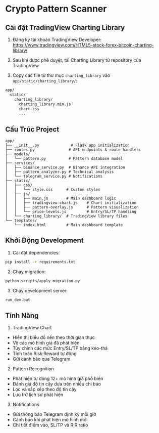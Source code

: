 # Crypto Pattern Scanner

## Cài đặt TradingView Charting Library

1. Đăng ký tài khoản TradingView Developer: https://www.tradingview.com/HTML5-stock-forex-bitcoin-charting-library/

2. Sau khi được phê duyệt, tải Charting Library từ repository của TradingView

3. Copy các file từ thư mục `charting_library` vào `app/static/charting_library/`:
```bash
app/
  static/
    charting_library/
      charting_library.min.js
      chart.css
      ...
```

## Cấu Trúc Project

```
app/
├── __init__.py              # Flask app initialization
├── routes.py               # API endpoints & route handlers
├── models/
│   └── pattern.py          # Pattern database model
├── services/
│   ├── binance_service.py  # Binance API integration
│   ├── pattern_analyzer.py # Technical analysis
│   └── telegram_service.py # Notifications
├── static/
│   ├── css/
│   │   └── style.css      # Custom styles
│   ├── js/
│   │   ├── main.js        # Main dashboard logic
│   │   ├── tradingview-chart.js    # Chart initialization
│   │   ├── pattern-overlay.js      # Pattern visualization
│   │   └── price-levels.js         # Entry/SL/TP handling
│   └── charting_library/  # TradingView library files
└── templates/
    └── index.html         # Main dashboard template
```

## Khởi Động Development

1. Cài đặt dependencies:
```bash
pip install -r requirements.txt
```

2. Chạy migration:
```bash
python scripts/apply_migration.py
```

3. Chạy development server:
```bash
run_dev.bat
```

## Tính Năng

1. TradingView Chart
- Hiển thị biểu đồ nến theo thời gian thực
- Vẽ các mô hình giá đã phát hiện
- Tùy chỉnh các mức Entry/SL/TP bằng kéo-thả
- Tính toán Risk:Reward tự động
- Gửi cảnh báo qua Telegram

2. Pattern Recognition
- Phát hiện tự động 12+ mô hình giá phổ biến
- Đánh giá độ tin cậy dựa trên nhiều chỉ báo
- Lọc và sắp xếp theo độ tin cậy
- Lưu trữ lịch sử phát hiện

3. Notifications
- Gửi thông báo Telegram định kỳ mỗi giờ
- Cảnh báo khi phát hiện mô hình mới
- Chi tiết điểm vào, SL/TP và R:R ratio
